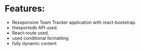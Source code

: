 # Features:
* Resoponsive Team Tracker application with react-bootstrap.
* thesportsdb API used.
* React-route used.
* used conditional formatting
* fully dynamic content